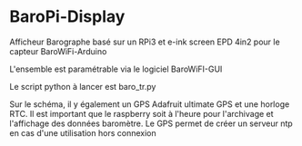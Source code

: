 # BaroPi-Display
Afficheur Barographe basé sur un RPi3 et e-ink screen EPD 4in2 pour le capteur BaroWiFi-Arduino

L'ensemble est paramétrable via le logiciel BaroWiFI-GUI

Le script python à lancer est baro_tr.py

Sur le schéma, il y également un GPS Adafruit ultimate GPS et une horloge RTC.
Il est important que le raspberry soit à l'heure pour l'archivage et l'affichage des données baromètre.
Le GPS permet de créer un serveur ntp en cas d'une utilisation hors connexion
